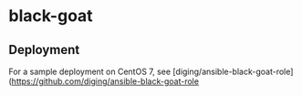 # black-goat

Deployment
----------
For a sample deployment on CentOS 7, see [diging/ansible-black-goat-role](https://github.com/diging/ansible-black-goat-role
